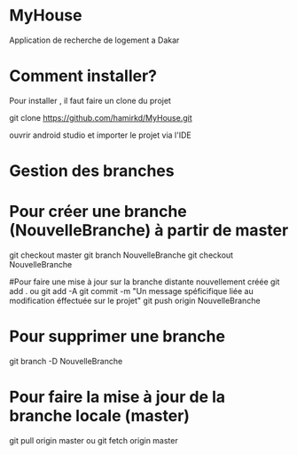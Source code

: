 # MyHouse
Application de recherche de logement a Dakar
# Comment installer?
Pour installer , il faut faire un clone du projet

git clone https://github.com/hamirkd/MyHouse.git

ouvrir android studio et importer le projet via l'IDE

# Gestion des branches
# Pour créer une branche (NouvelleBranche) à partir de master

git checkout master
git branch NouvelleBranche
git checkout NouvelleBranche

#Pour faire une mise à jour sur la branche distante nouvellement créée
git add .
ou
git add -A
git commit -m "Un message spéficifique liée au modification éffectuée sur le projet"
git push origin NouvelleBranche

# Pour supprimer une branche
git branch -D NouvelleBranche

# Pour faire la mise à jour de la branche locale (master)
git pull origin master
ou
git fetch origin master